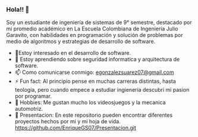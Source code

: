 ### Hola!! 👋

Soy un estudiante de ingeniería de sistemas de 9° semestre, destacado por mi promedio académico en La Escuela Colombiana de Ingeniería Julio Garavito, con habilidades en programación y solución de problemas por medio de algoritmos y estrategias de desarrollo de software.


- 🔭Estoy interesado en el desarrollo de software.
- 🌱 Estoy aprendiendo sobre seguridad informatica y arquitectura de software.
- 📫 Como comunicarse conmigo: egonzalezsuarez07@gmail.com
- ⚡ Fun fact: Al principio pense en muchas carreras distintas, hasta teologia, pero cuando empece a estudiar ingieneria descubri mi pasion por programar.
- 👾 Hobbies: Me gustan mucho los videosjuegos y la mecanica automotriz. 
- 🤍 Presentacion: En este repositorio pueden encontrar diferentes proyectos hechos por mi y mi hoja de vida. https://github.com/EnriqueGS07/Presentacion.git


